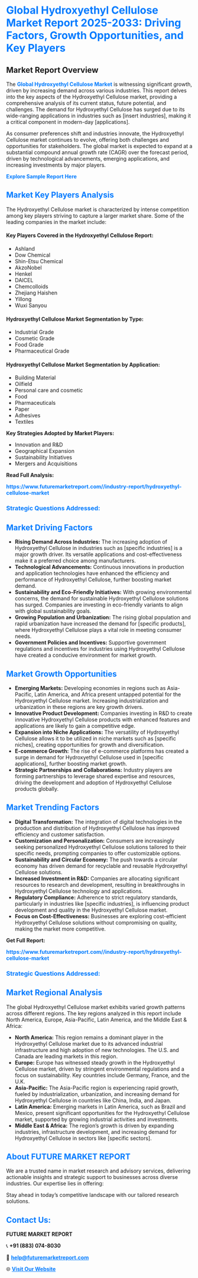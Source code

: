 <h1 style="color: #007BFF;">Global Hydroxyethyl Cellulose Market Report 2025-2033: Driving Factors, Growth Opportunities, and Key Players</h1>

<section id="overview">
<h2>Market Report Overview</h2>
<p>The <a href="https://www.futuremarketreport.com//industry-report/hydroxyethyl-cellulose-market" style="color: #007BFF; text-decoration: none;"><strong>Global Hydroxyethyl Cellulose Market</strong></a> is witnessing significant growth, driven by increasing demand across various industries. This report delves into the key aspects of the Hydroxyethyl Cellulose market, providing a comprehensive analysis of its current status, future potential, and challenges. The demand for Hydroxyethyl Cellulose has surged due to its wide-ranging applications in industries such as [insert industries], making it a critical component in modern-day [applications].</p>
<p>As consumer preferences shift and industries innovate, the Hydroxyethyl Cellulose market continues to evolve, offering both challenges and opportunities for stakeholders. The global market is expected to expand at a substantial compound annual growth rate (CAGR) over the forecast period, driven by technological advancements, emerging applications, and increasing investments by major players.</p>
</section>

<section id="overview">
<p><a href="https://www.futuremarketreport.com//request-sample/reportId=91825" style="color: #007BFF; text-decoration: none;"><strong>Explore Sample Report Here</strong></a></p>
</section>

<section id="key-players">
<h2 style="color: #007BFF;">Market Key Players Analysis</h2>
<p>The Hydroxyethyl Cellulose market is characterized by intense competition among key players striving to capture a larger market share. Some of the leading companies in the market include:</p>
<h4>Key Players Covered in the Hydroxyethyl Cellulose Report:</h4>
<ul><li>Ashland</li><li>Dow Chemical</li><li>Shin-Etsu Chemical</li><li>AkzoNobel</li><li>Henkel</li><li>DAICEL</li><li>Chemcolloids</li><li>Zhejiang Haishen</li><li>Yillong</li><li>Wuxi Sanyou</li></ul>
<h4>Hydroxyethyl Cellulose Market Segmentation by Type:</h4>
<ul><li>Industrial Grade</li><li>Cosmetic Grade</li><li>Food Grade</li><li>Pharmaceutical Grade</li></ul>

<h4>Hydroxyethyl Cellulose Market Segmentation by Application:</h4>
<ul><li>Building Material</li><li>Oilfield</li><li>Personal care and cosmetic</li><li>Food</li><li>Pharmaceuticals</li><li>Paper</li><li>Adhesives</li><li>Textiles</li></ul>
<p><strong>Key Strategies Adopted by Market Players:</strong></p>
<ul>
<li>Innovation and R&D</li>
<li>Geographical Expansion</li>
<li>Sustainability Initiatives</li>
<li>Mergers and Acquisitions</li>
</ul>
</section>

<section>
<p><strong>Read Full Analysis: </strong></p><a href="https://www.futuremarketreport.com//industry-report/hydroxyethyl-cellulose-market" style="color: #007BFF; text-decoration: none;"><strong>https://www.futuremarketreport.com//industry-report/hydroxyethyl-cellulose-market</strong></a>
<h3 style="color: #007BFF;">Strategic Questions Addressed:</h3>
</section>

<section id="driving-factors">
<h2 style="color: #007BFF;">Market Driving Factors</h2>
<ul>
<li><strong>Rising Demand Across Industries:</strong> The increasing adoption of Hydroxyethyl Cellulose in industries such as [specific industries] is a major growth driver. Its versatile applications and cost-effectiveness make it a preferred choice among manufacturers.</li>
<li><strong>Technological Advancements:</strong> Continuous innovations in production and application technologies have enhanced the efficiency and performance of Hydroxyethyl Cellulose, further boosting market demand.</li>
<li><strong>Sustainability and Eco-Friendly Initiatives:</strong> With growing environmental concerns, the demand for sustainable Hydroxyethyl Cellulose solutions has surged. Companies are investing in eco-friendly variants to align with global sustainability goals.</li>
<li><strong>Growing Population and Urbanization:</strong> The rising global population and rapid urbanization have increased the demand for [specific products], where Hydroxyethyl Cellulose plays a vital role in meeting consumer needs.</li>
<li><strong>Government Policies and Incentives:</strong> Supportive government regulations and incentives for industries using Hydroxyethyl Cellulose have created a conducive environment for market growth.</li>
</ul>
</section>

<section id="growth-opportunities">
<h2 style="color: #007BFF;">Market Growth Opportunities</h2>
<ul>
<li><strong>Emerging Markets:</strong> Developing economies in regions such as Asia-Pacific, Latin America, and Africa present untapped potential for the Hydroxyethyl Cellulose market. Increasing industrialization and urbanization in these regions are key growth drivers.</li>
<li><strong>Innovative Product Development:</strong> Companies investing in R&D to create innovative Hydroxyethyl Cellulose products with enhanced features and applications are likely to gain a competitive edge.</li>
<li><strong>Expansion into Niche Applications:</strong> The versatility of Hydroxyethyl Cellulose allows it to be utilized in niche markets such as [specific niches], creating opportunities for growth and diversification.</li>
<li><strong>E-commerce Growth:</strong> The rise of e-commerce platforms has created a surge in demand for Hydroxyethyl Cellulose used in [specific applications], further boosting market growth.</li>
<li><strong>Strategic Partnerships and Collaborations:</strong> Industry players are forming partnerships to leverage shared expertise and resources, driving the development and adoption of Hydroxyethyl Cellulose products globally.</li>
</ul>
</section>

<section id="trending-factors">
<h2 style="color: #007BFF;">Market Trending Factors</h2>
<ul>
<li><strong>Digital Transformation:</strong> The integration of digital technologies in the production and distribution of Hydroxyethyl Cellulose has improved efficiency and customer satisfaction.</li>
<li><strong>Customization and Personalization:</strong> Consumers are increasingly seeking personalized Hydroxyethyl Cellulose solutions tailored to their specific needs, prompting companies to offer customizable options.</li>
<li><strong>Sustainability and Circular Economy:</strong> The push towards a circular economy has driven demand for recyclable and reusable Hydroxyethyl Cellulose solutions.</li>
<li><strong>Increased Investment in R&D:</strong> Companies are allocating significant resources to research and development, resulting in breakthroughs in Hydroxyethyl Cellulose technology and applications.</li>
<li><strong>Regulatory Compliance:</strong> Adherence to strict regulatory standards, particularly in industries like [specific industries], is influencing product development and quality in the Hydroxyethyl Cellulose market.</li>
<li><strong>Focus on Cost-Effectiveness:</strong> Businesses are exploring cost-efficient Hydroxyethyl Cellulose solutions without compromising on quality, making the market more competitive.</li>
</ul>
</section>

<section>
<p><strong>Get Full Report: </strong></p><a href="https://www.futuremarketreport.com//industry-report/hydroxyethyl-cellulose-market" style="color: #007BFF; text-decoration: none;"><strong>https://www.futuremarketreport.com//industry-report/hydroxyethyl-cellulose-market</strong></a>
<h3 style="color: #007BFF;">Strategic Questions Addressed:</h3>
</section>


<section id="regional-analysis">
<h2 style="color: #007BFF;">Market Regional Analysis</h2>
<p>The global Hydroxyethyl Cellulose market exhibits varied growth patterns across different regions. The key regions analyzed in this report include North America, Europe, Asia-Pacific, Latin America, and the Middle East & Africa:</p>
<ul>
<li><strong>North America:</strong> This region remains a dominant player in the Hydroxyethyl Cellulose market due to its advanced industrial infrastructure and high adoption of new technologies. The U.S. and Canada are leading markets in this region.</li>
<li><strong>Europe:</strong> Europe has witnessed steady growth in the Hydroxyethyl Cellulose market, driven by stringent environmental regulations and a focus on sustainability. Key countries include Germany, France, and the U.K.</li>
<li><strong>Asia-Pacific:</strong> The Asia-Pacific region is experiencing rapid growth, fueled by industrialization, urbanization, and increasing demand for Hydroxyethyl Cellulose in countries like China, India, and Japan.</li>
<li><strong>Latin America:</strong> Emerging markets in Latin America, such as Brazil and Mexico, present significant opportunities for the Hydroxyethyl Cellulose market, supported by growing industrial activities and investments.</li>
<li><strong>Middle East & Africa:</strong> The region’s growth is driven by expanding industries, infrastructure development, and increasing demand for Hydroxyethyl Cellulose in sectors like [specific sectors].</li>
</ul>
</section>

<footer>
<h2 style="color: #007BFF;">About FUTURE MARKET REPORT</h2>
<p>We are a trusted name in market research and advisory services, delivering actionable insights and strategic support to businesses across diverse industries. Our expertise lies in offering:</p>

<p>Stay ahead in today’s competitive landscape with our tailored research solutions.</p>

<h2 style="color: #007BFF;">Contact Us:</h2>
<p><strong>FUTURE MARKET REPORT</strong></p>
<p>📞 <strong>+91 (883) 074-8030</strong></p>
<p>📧 <strong><a href="mailto:help@futuremarketreport.com" style="color: #007BFF;">help@futuremarketreport.com</a></strong></p>
<p>🌐 <strong><a href="https://www.futuremarketreport.com/" style="color: #007BFF;">Visit Our Website</a></strong></p>
</footer>